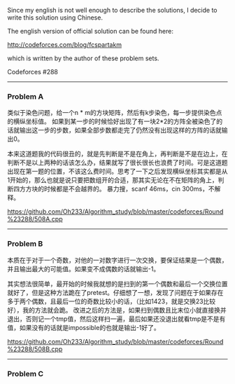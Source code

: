 
Since my english is not well enough to describe the solutions, I decide to write this solution using Chinese.

The english version of official solution can be found here:

http://codeforces.com/blog/fcspartakm

which is written by the author of these problem sets.

Codeforces #288

<hr>
<h3>Problem A</h3>

类似于染色问题，给一个n * m的方块矩阵，然后有k步染色，每一步提供染色点的横纵坐标值。
如果到某一步的时候恰好出现了有一块2*2的方阵全被染色了的话就输出这一步的步数，如果全部步数都走完了仍然没有出现这样的方阵的话就输出0。

本来这道题我的代码很丑的，就是先判断是不是在角上，再判断是不是在边上，在判断不是以上两种的话该怎么办，结果就写了很长很长也浪费了时间。可是这道题出现在第一题的位置，不该这么费时间。思考了一下之后发现横纵坐标其实都是从1开始的，那么也就是说只要把数组开的合适，那其实无论在不在矩阵的角上，判断四方方块的时候都是不会越界的。
暴力搜，scanf 46ms，cin 300ms，不解释。

https://github.com/Oh233/Algorithm_study/blob/master/codeforces/Round%23288/508A.cpp

<hr>
<h3>Problem B</h3>

本质在于对于一个奇数，对他的一对数字进行一次交换，要保证结果是一个偶数，并且输出最大的可能值。如果变不成偶数的话就输出-1。

其实想法很简单，最开始的时候我就想的是扫到的第一个偶数和最后一个交换位置就好了，但是这种方法跪在了pretest。仔细想了一想，发现了问题在于如果存在多于两个偶数，且最后一位的奇数比较小的话，（比如1423，就是交换23比较好），我的方法就会跪。
改进之后的方法是，如果扫到偶数且比末位小就直接换并退出，否则记一个tmp值，然后这样扫一遍，最后如果还没退出就看tmp是不是有值，如果没有的话就是impossible的也就是输出-1好了。

https://github.com/Oh233/Algorithm_study/blob/master/codeforces/Round%23288/508B.cpp

<hr>
<h3>Problem C</h3>
